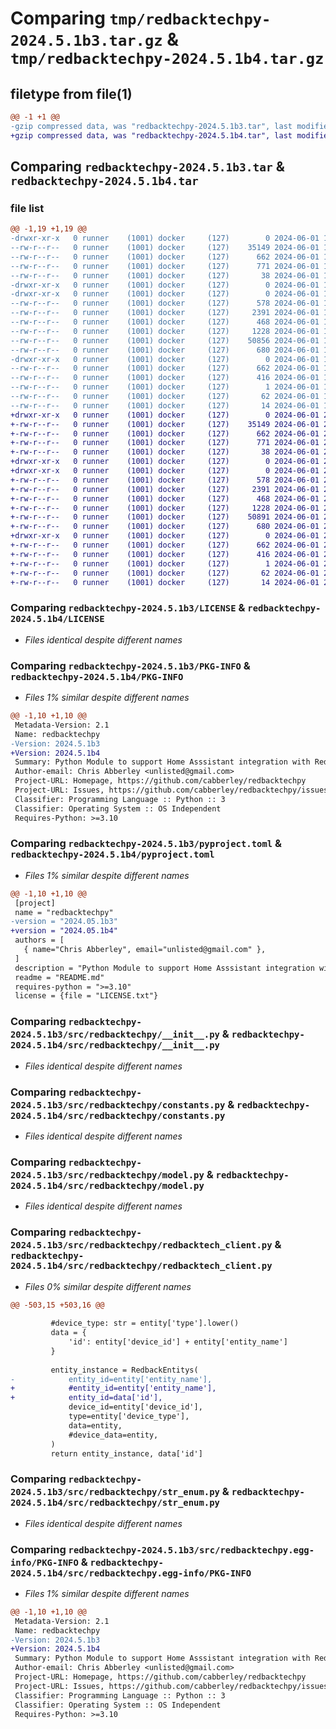 # Comparing `tmp/redbacktechpy-2024.5.1b3.tar.gz` & `tmp/redbacktechpy-2024.5.1b4.tar.gz`

## filetype from file(1)

```diff
@@ -1 +1 @@
-gzip compressed data, was "redbacktechpy-2024.5.1b3.tar", last modified: Sat Jun  1 19:52:56 2024, max compression
+gzip compressed data, was "redbacktechpy-2024.5.1b4.tar", last modified: Sat Jun  1 20:33:04 2024, max compression
```

## Comparing `redbacktechpy-2024.5.1b3.tar` & `redbacktechpy-2024.5.1b4.tar`

### file list

```diff
@@ -1,19 +1,19 @@
-drwxr-xr-x   0 runner    (1001) docker     (127)        0 2024-06-01 19:52:56.339621 redbacktechpy-2024.5.1b3/
--rw-r--r--   0 runner    (1001) docker     (127)    35149 2024-06-01 19:52:52.000000 redbacktechpy-2024.5.1b3/LICENSE
--rw-r--r--   0 runner    (1001) docker     (127)      662 2024-06-01 19:52:56.339621 redbacktechpy-2024.5.1b3/PKG-INFO
--rw-r--r--   0 runner    (1001) docker     (127)      771 2024-06-01 19:52:52.000000 redbacktechpy-2024.5.1b3/pyproject.toml
--rw-r--r--   0 runner    (1001) docker     (127)       38 2024-06-01 19:52:56.339621 redbacktechpy-2024.5.1b3/setup.cfg
-drwxr-xr-x   0 runner    (1001) docker     (127)        0 2024-06-01 19:52:56.335621 redbacktechpy-2024.5.1b3/src/
-drwxr-xr-x   0 runner    (1001) docker     (127)        0 2024-06-01 19:52:56.339621 redbacktechpy-2024.5.1b3/src/redbacktechpy/
--rw-r--r--   0 runner    (1001) docker     (127)      578 2024-06-01 19:52:52.000000 redbacktechpy-2024.5.1b3/src/redbacktechpy/__init__.py
--rw-r--r--   0 runner    (1001) docker     (127)     2391 2024-06-01 19:52:52.000000 redbacktechpy-2024.5.1b3/src/redbacktechpy/constants.py
--rw-r--r--   0 runner    (1001) docker     (127)      468 2024-06-01 19:52:52.000000 redbacktechpy-2024.5.1b3/src/redbacktechpy/exceptions.py
--rw-r--r--   0 runner    (1001) docker     (127)     1228 2024-06-01 19:52:52.000000 redbacktechpy-2024.5.1b3/src/redbacktechpy/model.py
--rw-r--r--   0 runner    (1001) docker     (127)    50856 2024-06-01 19:52:52.000000 redbacktechpy-2024.5.1b3/src/redbacktechpy/redbacktech_client.py
--rw-r--r--   0 runner    (1001) docker     (127)      680 2024-06-01 19:52:52.000000 redbacktechpy-2024.5.1b3/src/redbacktechpy/str_enum.py
-drwxr-xr-x   0 runner    (1001) docker     (127)        0 2024-06-01 19:52:56.339621 redbacktechpy-2024.5.1b3/src/redbacktechpy.egg-info/
--rw-r--r--   0 runner    (1001) docker     (127)      662 2024-06-01 19:52:56.000000 redbacktechpy-2024.5.1b3/src/redbacktechpy.egg-info/PKG-INFO
--rw-r--r--   0 runner    (1001) docker     (127)      416 2024-06-01 19:52:56.000000 redbacktechpy-2024.5.1b3/src/redbacktechpy.egg-info/SOURCES.txt
--rw-r--r--   0 runner    (1001) docker     (127)        1 2024-06-01 19:52:56.000000 redbacktechpy-2024.5.1b3/src/redbacktechpy.egg-info/dependency_links.txt
--rw-r--r--   0 runner    (1001) docker     (127)       62 2024-06-01 19:52:56.000000 redbacktechpy-2024.5.1b3/src/redbacktechpy.egg-info/requires.txt
--rw-r--r--   0 runner    (1001) docker     (127)       14 2024-06-01 19:52:56.000000 redbacktechpy-2024.5.1b3/src/redbacktechpy.egg-info/top_level.txt
+drwxr-xr-x   0 runner    (1001) docker     (127)        0 2024-06-01 20:33:04.647641 redbacktechpy-2024.5.1b4/
+-rw-r--r--   0 runner    (1001) docker     (127)    35149 2024-06-01 20:33:00.000000 redbacktechpy-2024.5.1b4/LICENSE
+-rw-r--r--   0 runner    (1001) docker     (127)      662 2024-06-01 20:33:04.647641 redbacktechpy-2024.5.1b4/PKG-INFO
+-rw-r--r--   0 runner    (1001) docker     (127)      771 2024-06-01 20:33:00.000000 redbacktechpy-2024.5.1b4/pyproject.toml
+-rw-r--r--   0 runner    (1001) docker     (127)       38 2024-06-01 20:33:04.647641 redbacktechpy-2024.5.1b4/setup.cfg
+drwxr-xr-x   0 runner    (1001) docker     (127)        0 2024-06-01 20:33:04.643641 redbacktechpy-2024.5.1b4/src/
+drwxr-xr-x   0 runner    (1001) docker     (127)        0 2024-06-01 20:33:04.643641 redbacktechpy-2024.5.1b4/src/redbacktechpy/
+-rw-r--r--   0 runner    (1001) docker     (127)      578 2024-06-01 20:33:00.000000 redbacktechpy-2024.5.1b4/src/redbacktechpy/__init__.py
+-rw-r--r--   0 runner    (1001) docker     (127)     2391 2024-06-01 20:33:00.000000 redbacktechpy-2024.5.1b4/src/redbacktechpy/constants.py
+-rw-r--r--   0 runner    (1001) docker     (127)      468 2024-06-01 20:33:00.000000 redbacktechpy-2024.5.1b4/src/redbacktechpy/exceptions.py
+-rw-r--r--   0 runner    (1001) docker     (127)     1228 2024-06-01 20:33:00.000000 redbacktechpy-2024.5.1b4/src/redbacktechpy/model.py
+-rw-r--r--   0 runner    (1001) docker     (127)    50891 2024-06-01 20:33:00.000000 redbacktechpy-2024.5.1b4/src/redbacktechpy/redbacktech_client.py
+-rw-r--r--   0 runner    (1001) docker     (127)      680 2024-06-01 20:33:00.000000 redbacktechpy-2024.5.1b4/src/redbacktechpy/str_enum.py
+drwxr-xr-x   0 runner    (1001) docker     (127)        0 2024-06-01 20:33:04.643641 redbacktechpy-2024.5.1b4/src/redbacktechpy.egg-info/
+-rw-r--r--   0 runner    (1001) docker     (127)      662 2024-06-01 20:33:04.000000 redbacktechpy-2024.5.1b4/src/redbacktechpy.egg-info/PKG-INFO
+-rw-r--r--   0 runner    (1001) docker     (127)      416 2024-06-01 20:33:04.000000 redbacktechpy-2024.5.1b4/src/redbacktechpy.egg-info/SOURCES.txt
+-rw-r--r--   0 runner    (1001) docker     (127)        1 2024-06-01 20:33:04.000000 redbacktechpy-2024.5.1b4/src/redbacktechpy.egg-info/dependency_links.txt
+-rw-r--r--   0 runner    (1001) docker     (127)       62 2024-06-01 20:33:04.000000 redbacktechpy-2024.5.1b4/src/redbacktechpy.egg-info/requires.txt
+-rw-r--r--   0 runner    (1001) docker     (127)       14 2024-06-01 20:33:04.000000 redbacktechpy-2024.5.1b4/src/redbacktechpy.egg-info/top_level.txt
```

### Comparing `redbacktechpy-2024.5.1b3/LICENSE` & `redbacktechpy-2024.5.1b4/LICENSE`

 * *Files identical despite different names*

### Comparing `redbacktechpy-2024.5.1b3/PKG-INFO` & `redbacktechpy-2024.5.1b4/PKG-INFO`

 * *Files 1% similar despite different names*

```diff
@@ -1,10 +1,10 @@
 Metadata-Version: 2.1
 Name: redbacktechpy
-Version: 2024.5.1b3
+Version: 2024.5.1b4
 Summary: Python Module to support Home Asssistant integration with Redback Technologies Smart Hybrid Inverter
 Author-email: Chris Abberley <unlisted@gmail.com>
 Project-URL: Homepage, https://github.com/cabberley/redbacktechpy
 Project-URL: Issues, https://github.com/cabberley/redbacktechpy/issues
 Classifier: Programming Language :: Python :: 3
 Classifier: Operating System :: OS Independent
 Requires-Python: >=3.10
```

### Comparing `redbacktechpy-2024.5.1b3/pyproject.toml` & `redbacktechpy-2024.5.1b4/pyproject.toml`

 * *Files 1% similar despite different names*

```diff
@@ -1,10 +1,10 @@
 [project]
 name = "redbacktechpy"
-version = "2024.05.1b3"
+version = "2024.05.1b4"
 authors = [
   { name="Chris Abberley", email="unlisted@gmail.com" },
 ]
 description = "Python Module to support Home Asssistant integration with Redback Technologies Smart Hybrid Inverter"
 readme = "README.md"
 requires-python = ">=3.10"
 license = {file = "LICENSE.txt"}
```

### Comparing `redbacktechpy-2024.5.1b3/src/redbacktechpy/__init__.py` & `redbacktechpy-2024.5.1b4/src/redbacktechpy/__init__.py`

 * *Files identical despite different names*

### Comparing `redbacktechpy-2024.5.1b3/src/redbacktechpy/constants.py` & `redbacktechpy-2024.5.1b4/src/redbacktechpy/constants.py`

 * *Files identical despite different names*

### Comparing `redbacktechpy-2024.5.1b3/src/redbacktechpy/model.py` & `redbacktechpy-2024.5.1b4/src/redbacktechpy/model.py`

 * *Files identical despite different names*

### Comparing `redbacktechpy-2024.5.1b3/src/redbacktechpy/redbacktech_client.py` & `redbacktechpy-2024.5.1b4/src/redbacktechpy/redbacktech_client.py`

 * *Files 0% similar despite different names*

```diff
@@ -503,15 +503,16 @@
         
         #device_type: str = entity['type'].lower()
         data = {
             'id': entity['device_id'] + entity['entity_name']
         }
                
         entity_instance = RedbackEntitys(
-            entity_id=entity['entity_name'],
+            #entity_id=entity['entity_name'],
+            entity_id=data['id'],
             device_id=entity['device_id'],
             type=entity['device_type'],
             data=entity,
             #device_data=entity,
         )
         return entity_instance, data['id']
```

### Comparing `redbacktechpy-2024.5.1b3/src/redbacktechpy/str_enum.py` & `redbacktechpy-2024.5.1b4/src/redbacktechpy/str_enum.py`

 * *Files identical despite different names*

### Comparing `redbacktechpy-2024.5.1b3/src/redbacktechpy.egg-info/PKG-INFO` & `redbacktechpy-2024.5.1b4/src/redbacktechpy.egg-info/PKG-INFO`

 * *Files 1% similar despite different names*

```diff
@@ -1,10 +1,10 @@
 Metadata-Version: 2.1
 Name: redbacktechpy
-Version: 2024.5.1b3
+Version: 2024.5.1b4
 Summary: Python Module to support Home Asssistant integration with Redback Technologies Smart Hybrid Inverter
 Author-email: Chris Abberley <unlisted@gmail.com>
 Project-URL: Homepage, https://github.com/cabberley/redbacktechpy
 Project-URL: Issues, https://github.com/cabberley/redbacktechpy/issues
 Classifier: Programming Language :: Python :: 3
 Classifier: Operating System :: OS Independent
 Requires-Python: >=3.10
```

